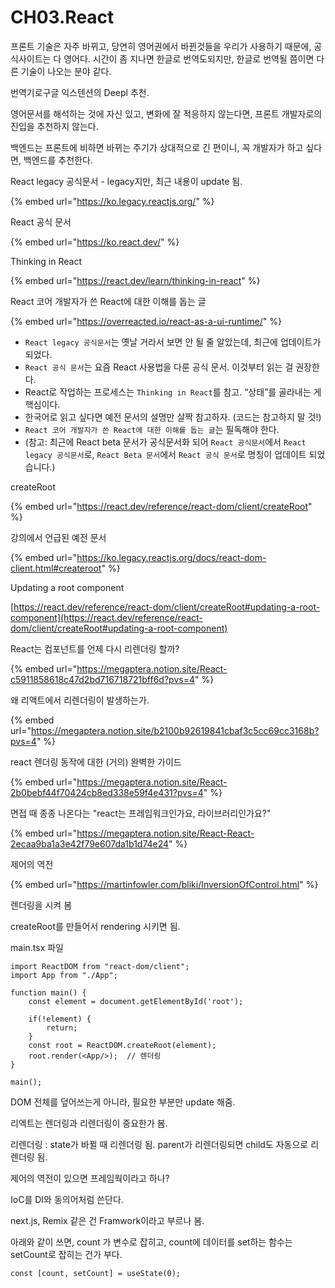 # CH03.React

프론트 기술은 자주 바뀌고, 당연히 영어권에서 바뀐것들을 우리가 사용하기 때문에, 공식사이트는 다 영어다. 시간이 좀 지나면 한글로 번역도되지만,  한글로 번역될 쯤이면 다른 기술이 나오는 분야 같다.



번역기로구글 익스텐션의 Deepl 추천.



영어문서를 해석하는 것에 자신 있고, 변화에 잘 적응하지 않는다면, 프론트 개발자로의 진입을 추천하지 않는다.&#x20;

백엔드는 프론트에 비하면 바뀌는 주기가 상대적으로 긴 편이니, 꼭 개발자가 하고 싶다면, 백엔드를 추천한다.





React legacy 공식문서 - legacy지만, 최근 내용이 update 됨.

{% embed url="https://ko.legacy.reactjs.org/" %}

React 공식 문서

{% embed url="https://ko.react.dev/" %}

Thinking in React

{% embed url="https://react.dev/learn/thinking-in-react" %}

React 코어 개발자가 쓴 React에 대한 이해를 돕는 글

{% embed url="https://overreacted.io/react-as-a-ui-runtime/" %}

* `React legacy 공식문서`는 옛날 거라서 보면 안 될 줄 알았는데, 최근에 업데이트가 되었다.
* `React 공식 문서`는 요즘 React 사용법을 다룬 공식 문서. 이것부터 읽는 걸 권장한다.
* React로 작업하는 프로세스는 `Thinking in React`를 참고. “상태”를 골라내는 게 핵심이다.
* 한국어로 읽고 싶다면 예전 문서의 설명만 살짝 참고하자. (코드는 참고하지 말 것!)
* `React 코어 개발자가 쓴 React에 대한 이해를 돕는 글`는 필독해야 한다.
* (참고: 최근에 React beta 문서가 공식문서화 되어 `React 공식문서`에서 `React legacy 공식문서`로, `React Beta 문서`에서 `React 공식 문서`로 명칭이 업데이트 되었습니다.)



createRoot

{% embed url="https://react.dev/reference/react-dom/client/createRoot" %}

강의에서 언급된 예전 문서

{% embed url="https://ko.legacy.reactjs.org/docs/react-dom-client.html#createroot" %}

Updating a root component

[https://react.dev/reference/react-dom/client/createRoot#updating-a-root-component](https://react.dev/reference/react-dom/client/createRoot#updating-a-root-component)



React는 컴포넌트를 언제 다시 리렌더링 할까?

{% embed url="https://megaptera.notion.site/React-c5911858618c47d2bd716718721bff6d?pvs=4" %}

왜 리액트에서 리렌더링이 발생하는가.

{% embed url="https://megaptera.notion.site/b2100b92619841cbaf3c5cc69cc3168b?pvs=4" %}

react 렌더링 동작에 대한 (거의) 완벽한 가이드

{% embed url="https://megaptera.notion.site/React-2b0bebf44f70424cb8ed338e59f4e431?pvs=4" %}

면접 때 종종 나온다는 "react는 프레임워크인가요, 라이브러리인가요?"

{% embed url="https://megaptera.notion.site/React-React-2ecaa9ba1a3e42f79e607da1b1d74e24" %}

제어의 역전

{% embed url="https://martinfowler.com/bliki/InversionOfControl.html" %}



렌더링을 시켜 봄

createRoot를 만들어서 rendering 시키면 됨.

main.tsx 파일

```typescriptreact
import ReactDOM from "react-dom/client";
import App from "./App";

function main() {
    const element = document.getElementById('root');

    if(!element) {
        return;
    }
    const root = ReactDOM.createRoot(element);
    root.render(<App/>);  // 렌더링
} 

main();
```



DOM 전체를 덮어쓰는게 아니라, 필요한 부분만 update 해줌.



리엑트는 렌더링과 리렌더링이 중요한가 봄.

리렌더링 : state가 바뀔 때 리렌더링 됨. parent가 리렌더링되면 child도 자동으로 리렌더링 됨.



제어의 역전이 있으면 프레임웍이라고 하나?

IoC를 DI와 동의어처럼 쓴단다.

next.js, Remix 같은 건 Framwork이라고 부르나 봄.





아래와 같이 쓰면, count 가 변수로 잡히고, count에 데이터를 set하는 함수는 setCount로 잡히는 건가 부다.

```typescriptreact
const [count, setCount] = useState(0);
```

